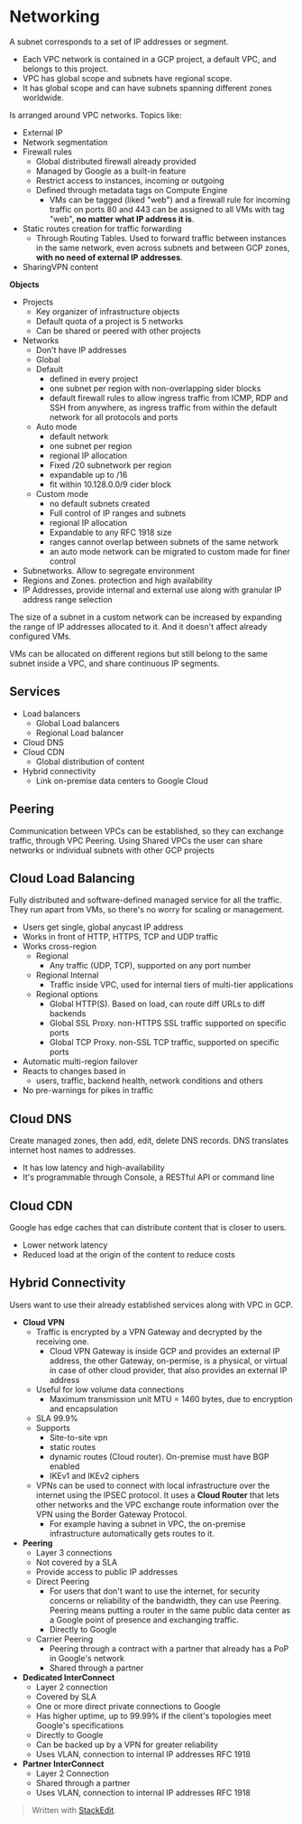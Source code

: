 
# Networking

A subnet corresponds to a set of IP addresses or segment. 

- Each VPC network is contained in a GCP project, a default VPC, and belongs to this project.
- VPC has global scope and subnets have regional scope.
- It has global scope and can have subnets spanning different zones worldwide.

Is arranged around VPC networks. Topics like:
- External IP 
- Network segmentation
- Firewall rules
	- Global distributed firewall already provided
	- Managed by Google as a built-in feature
	- Restrict access to instances, incoming or outgoing
	- Defined through metadata tags on Compute Engine
		- VMs can be tagged (liked "web") and a firewall rule for incoming traffic on ports 80 and 443 can be assigned to all VMs with tag "web", **no matter what IP address it is**.
- Static routes creation for traffic forwarding
	- Through Routing Tables. Used to forward traffic between instances in the same network, even across subnets and between GCP zones, **with no need of external IP addresses**.
- SharingVPN content

**Objects** 
- Projects
	- Key organizer of infrastructure objects
	- Default quota of a project is 5 networks
	- Can be shared or peered with other projects
- Networks
	- Don't have IP addresses
	- Global 
	- Default
		-  defined in every project
		- one subnet per region with non-overlapping sider blocks
		- default firewall rules to allow ingress traffic from ICMP, RDP and SSH from anywhere, as ingress traffic from within the default network for all protocols and ports
	- Auto mode
		- default network
		- one subnet per region
		- regional IP allocation
		- Fixed /20 subnetwork per region
		- expandable up to /16
		- fit within 10.128.0.0/9 cider block
	- Custom mode
		- no default subnets created
		- Full control of IP ranges and subnets
		- regional IP allocation
		- Expandable to any RFC 1918 size
		- ranges cannot overlap between subnets of the same network
		- an auto mode network can be migrated to custom made for finer control
- Subnetworks. Allow to segregate environment
- Regions  and Zones. protection and high availability
- IP Addresses, provide internal and external use along with granular IP address range selection

The size of a subnet in a custom network can be increased by expanding the range of IP addresses allocated to it. And it doesn't affect already configured VMs.

VMs can be allocated on different regions but still belong to the same subnet inside a VPC, and share continuous IP segments. 

## Services
- Load balancers
	- Global Load balancers
	- Regional Load balancer
- Cloud DNS
- Cloud CDN
	- Global distribution of content
- Hybrid connectivity
	- Link on-premise data centers to Google Cloud

## Peering

Communication between VPCs can be established, so they can exchange traffic, through VPC Peering. Using Shared VPCs the user can share networks or individual subnets with other GCP projects

## Cloud Load Balancing

Fully distributed and software-defined managed service for all the traffic. They run apart from VMs, so there's no worry for scaling or management.
- Users get single, global anycast IP address
- Works in front of HTTP, HTTPS, TCP and UDP traffic
- Works cross-region
	- Regional
		- Any traffic (UDP, TCP), supported on any port number
	- Regional Internal
		- Traffic inside VPC, used for internal tiers of multi-tier applications
	- Regional options
		- Global HTTP(S). Based on load, can route diff URLs to diff backends
		- Global SSL Proxy. non-HTTPS SSL traffic supported on specific ports
		- Global TCP Proxy. non-SSL TCP traffic, supported on specific ports
- Automatic multi-region failover
- Reacts to changes based in
	- users, traffic, backend health, network conditions and others
- No pre-warnings for pikes in traffic

## Cloud DNS

Create managed zones, then add, edit, delete DNS records. DNS translates internet host names to addresses.
- It has low latency and high-availability
- It's programmable through Console, a RESTful API or command line

## Cloud CDN

Google has edge caches that can distribute content that is closer to users.
- Lower network latency
- Reduced load at the origin of the content to reduce costs

## Hybrid Connectivity

Users want to use their already established services along with VPC in GCP. 
- **Cloud VPN**
	- Traffic is encrypted by a VPN Gateway and decrypted by the receiving one.
		- Cloud VPN Gateway is inside GCP and provides an external IP address, the other Gateway, on-permise, is a physical, or virtual in case of other cloud provider, that also provides an external IP address
	- Useful for low volume data connections
		- Maximum transmission unit MTU = 1460 bytes, due to encryption and encapsulation
	- SLA 99.9%
	- Supports
		- Site-to-site vpn
		- static routes
		- dynamic routes (Cloud router). On-premise must have BGP enabled
		- IKEv1 and IKEv2 ciphers
	- VPNs can be used to connect with local infrastructure over the internet using the IPSEC protocol. It uses a **Cloud Router** that lets other networks and the VPC exchange route information over the VPN using the Border Gateway Protocol. 
		- For example having a subnet in VPC, the on-premise infrastructure automatically gets routes to it.
- **Peering** 
	- Layer 3 connections
	- Not covered by a SLA
	- Provide access to public IP addresses
	- Direct Peering
		- For users that don't want to use the internet, for security concerns or reliability of the bandwidth, they can use Peering. Peering means putting a router in the same public data center as a Google point of presence and exchanging traffic. 
		- Directly to Google
	- Carrier Peering
		- Peering through a contract with a partner that already has a PoP in Google's network
		- 	Shared through a partner
- **Dedicated InterConnect**
	- Layer 2 connection
	- Covered by SLA
	- One or more direct private connections to Google 
	- Has higher uptime, up to 99.99% if the client's topologies meet Google's specifications
	- Directly to Google
	- Can be backed up by a VPN for greater reliability
	- Uses VLAN, connection to internal IP addresses RFC 1918
- **Partner InterConnect**
	- Layer 2 Connection
	- Shared through a partner
	- Uses VLAN, connection to internal IP addresses RFC 1918

> Written with [StackEdit](https://stackedit.io/).
<!--stackedit_data:
eyJoaXN0b3J5IjpbMjg1MzYzMzg2LDM5OTQ2OTQyLC00Njk1MT
EwMDYsNjk5OTI2MzcyLC00Njk1MTEwMDYsLTM3NDA5OTYyNiwt
MTM1NzQ5MTU1OSwtMTU2NzcxNjAyOSwxNjEyMDIyNjMsMTE1Mj
c1NjEwMCwxNzQ5MTk1OTMxLC00NzAxODk3NywxMjU1MDkyOTIx
LDE2NTQxNjgzNzksMTI4MDI0ODgzOV19
-->